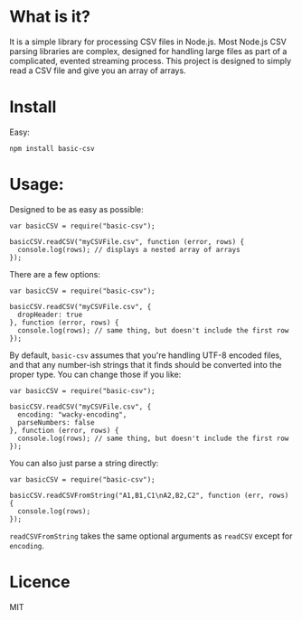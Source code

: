 What is it?
===========

It is a simple library for processing CSV files in Node.js. Most Node.js CSV
parsing libraries are complex, designed for handling large files as part of
a complicated, evented streaming process. This project is designed to simply
read a CSV file and give you an array of arrays.

Install
=======

Easy:

    npm install basic-csv

Usage:
======

Designed to be as easy as possible:

    var basicCSV = require("basic-csv");

    basicCSV.readCSV("myCSVFile.csv", function (error, rows) {
      console.log(rows); // displays a nested array of arrays
    });

There are a few options:

    var basicCSV = require("basic-csv");

    basicCSV.readCSV("myCSVFile.csv", {
      dropHeader: true
    }, function (error, rows) {
      console.log(rows); // same thing, but doesn't include the first row
    });

By default, `basic-csv` assumes that you're handling UTF-8 encoded files,
and that any number-ish strings that it finds should be converted into the
proper type. You can change those if you like:

    var basicCSV = require("basic-csv");

    basicCSV.readCSV("myCSVFile.csv", {
      encoding: "wacky-encoding",
      parseNumbers: false
    }, function (error, rows) {
      console.log(rows); // same thing, but doesn't include the first row
    });

You can also just parse a string directly:

    var basicCSV = require("basic-csv");

    basicCSV.readCSVFromString("A1,B1,C1\nA2,B2,C2", function (err, rows) {
      console.log(rows);
    });

`readCSVFromString` takes the same optional arguments as `readCSV` except for
`encoding`.


Licence
=======

MIT
